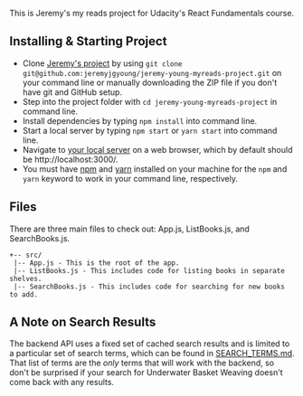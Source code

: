 This is Jeremy's my reads project for Udacity's React Fundamentals course.

## Installing & Starting Project
* Clone [Jeremy's project](https://github.com/jeremyjgyoung/jeremy-young-myreads-project) by using `git clone git@github.com:jeremyjgyoung/jeremy-young-myreads-project.git` on your command line or manually downloading the ZIP file if you don't have git and GitHub setup.
* Step into the project folder with `cd jeremy-young-myreads-project` in command line.
* Install dependencies by typing `npm install` into command line.
* Start a local server by typing `npm start` or
`yarn start` into command line.
* Navigate to [your local server](http://localhost:3000/) on a web browser, which by default should be http://localhost:3000/.
* You must have [npm](https://www.npmjs.com/get-npm) and [yarn](https://yarnpkg.com/lang/en/docs/install/) installed on your machine for the `npm` and `yarn` keyword to work in your command line, respectively.

## Files
There are three main files to check out: App.js, ListBooks.js, and SearchBooks.js.
```
+-- src/
 |-- App.js - This is the root of the app.
 |-- ListBooks.js - This includes code for listing books in separate shelves.
 |-- SearchBooks.js - This includes code for searching for new books to add.
 ```

## A Note on Search Results
The backend API uses a fixed set of cached search results and is limited to a particular set of search terms, which can be found in [SEARCH_TERMS.md](SEARCH_TERMS.md). That list of terms are the _only_ terms that will work with the backend, so don't be surprised if your search for Underwater Basket Weaving doesn't come back with any results.
